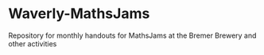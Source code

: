 # Waverly-MathsJams
Repository for monthly handouts for MathsJams at the Bremer Brewery and other activities
